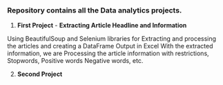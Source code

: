 ### Repository contains all the Data analytics projects.

1. **First Project** - **Extracting Article Headline and Information**
   
  Using BeautifulSoup and Selenium libraries for Extracting and processing the articles and creating a DataFrame Output in Excel
  With the extracted information, we are Processing the article information with restrictions, Stopwords, Positive words Negative words, etc.

2. **Second Project**

